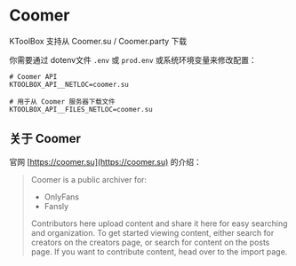 # Coomer

KToolBox 支持从 Coomer.su / Coomer.party 下载

你需要通过 dotenv文件 `.env` 或 `prod.env` 或系统环境变量来修改配置：
```dotenv
# Coomer API
KTOOLBOX_API__NETLOC=coomer.su

# 用于从 Coomer 服务器下载文件
KTOOLBOX_API__FILES_NETLOC=coomer.su
```

## 关于 Coomer

官网 [https://coomer.su](https://coomer.su) 的介绍：

> Coomer is a public archiver for:
> 
> - OnlyFans
> - Fansly
> 
> Contributors here upload content and share it here for easy searching and organization. To get started viewing content, either search for creators on the creators page, or search for content on the posts page. If you want to contribute content, head over to the import page.
